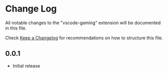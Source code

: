 # Change Log

All notable changes to the "vscode-gaming" extension will be documented in this file.

Check [Keep a Changelog](http://keepachangelog.com/) for recommendations on how to structure this file.

## 0.0.1

- Initial release
